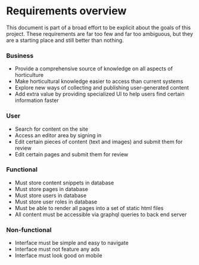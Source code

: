 # Requirements overview
This document is part of a broad effort to be explicit about the goals of this project. These requirements are far too few and far too ambiguous, but they are a starting place and still better than nothing.

### Business
- Provide a comprehensive source of knowledge on all aspects of horticulture
- Make horticultural knowledge easier to access than current systems
- Explore new ways of collecting and publishing user-generated content
- Add extra value by providing specialized UI to help users find certain information faster

### User
- Search for content on the site
- Access an editor area by signing in
- Edit certain pieces of content (text and images) and submit them for review
- Edit certain pages and submit them for review

### Functional
- Must store content snippets in database
- Must store pages in database
- Must store users in database
- Must store user roles in database
- Must be able to render all pages into a set of static html files
- All content must be accessible via graphql queries to back end server

### Non-functional
- Interface must be simple and easy to navigate
- Interface must not feature any ads
- Interface must look good on mobile